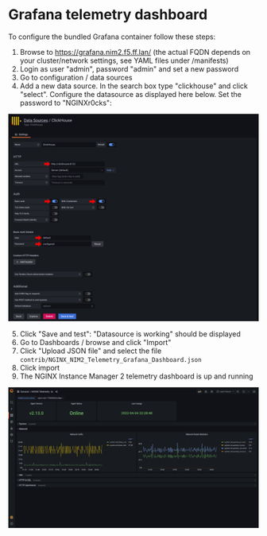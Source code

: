 # Grafana telemetry dashboard

To configure the bundled Grafana container follow these steps:

1. Browse to https://grafana.nim2.f5.ff.lan/ (the actual FQDN depends on your cluster/network settings, see YAML files under /manifests)
2. Login as user "admin", password "admin" and set a new password
3. Go to configuration / data sources
4. Add a new data source. In the search box type "clickhouse" and click "select". Configure the datasource as displayed here below. Set the password to "NGINXr0cks":

<img src="clickhouse-datasource.png"/>

5. Click "Save and test": "Datasource is working" should be displayed
6. Go to Dashboards / browse and click "Import"
7. Click "Upload JSON file" and select the file `contrib/NGINX_NIM2_Telemetry_Grafana_Dashboard.json`
8. Click import
9. The NGINX Instance Manager 2 telemetry dashboard is up and running

<img src="grafana-dashboard.png"/>
